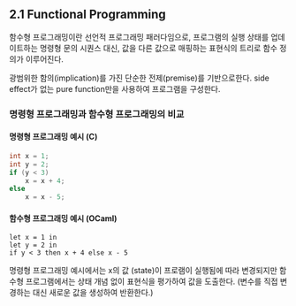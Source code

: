 
## 2.1 Functional Programming

함수형 프로그래밍이란 선언적 프로그래밍 패러다임으로, 프로그램의 실행 상태를 업데이트하는 명령형 문의 시퀀스 대신, 값을 다른 값으로 매핑하는 표현식의 트리로 함수 정의가 이루어진다.

광범위한 함의(implication)를 가진 단순한 전제(premise)를 기반으로한다. side effect가 없는 pure function만을 사용하여 프로그램을 구성한다.

### 명령형 프로그래밍과 함수형 프로그래밍의 비교

#### 명령형 프로그래밍 예시 (C)
```c
int x = 1;
int y = 2;
if (y < 3)
	x = x + 4;
else
	x = x - 5;
```

#### 함수형 프로그래밍 예시 (OCaml)
```ocml
let x = 1 in
let y = 2 in
if y < 3 then x + 4 else x - 5
```

명령형 프로그래밍 예시에서는 x의 값 (state)이 프로램이 실행됨에 따라 변경되지만 함수형 프로그램에서는 상태 개념 없이 표현식을 평가하여 값을 도출한다. (변수를 직접 변경하는 대신 새로운 값을 생성하여 반환한다.)
